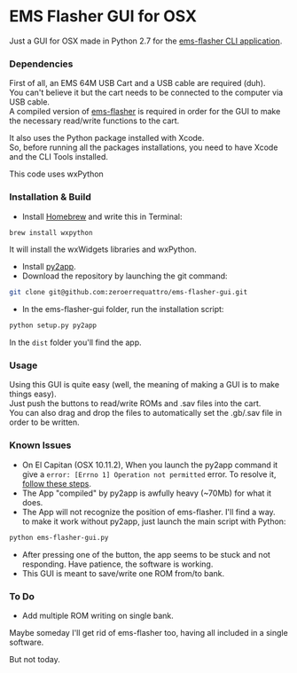 # EMS Flasher GUI for OSX

Just a GUI for OSX made in Python 2.7 for the [ems-flasher CLI application](https://github.com/mikeryan/ems-flasher).

### Dependencies
First of all, an EMS 64M USB Cart and a USB cable are required (duh).<br />
You can't believe it but the cart needs to be connected to the computer via USB cable.<br />
A compiled version of [ems-flasher](https://github.com/mikeryan/ems-flasher) is required in order for the GUI to make the necessary read/write functions to the cart.

It also uses the Python package installed with Xcode.<br />
So, before running all the packages installations, you need to have Xcode and the CLI Tools installed.

This code uses wxPython

### Installation & Build
- Install [Homebrew](http://brew.sh/) and write this in Terminal:<br />
 ```bash
 brew install wxpython
 ```
 
 It will install the wxWidgets libraries and wxPython.
- Install [py2app](https://pythonhosted.org/py2app/).
- Download the repository by launching the git command:<br />
 ```bash
 git clone git@github.com:zeroerrequattro/ems-flasher-gui.git
 ```
 
- In the ems-flasher-gui folder, run the installation script:<br />
 ```bash
 python setup.py py2app
 ```
 
 In the `dist` folder you'll find the app.

### Usage
Using this GUI is quite easy (well, the meaning of making a GUI is to make things easy).<br />
Just push the buttons to read/write ROMs and .sav files into the cart.<br />
You can also drag and drop the files to automatically set the .gb/.sav file in order to be written.

### Known Issues
- On El Capitan (OSX 10.11.2), When you launch the py2app command it give a `error: [Errno 1] Operation not permitted` error. To resolve it, [follow these steps](http://stackoverflow.com/questions/33197412/py2app-operation-not-permitted).
- The App "compiled" by py2app is awfully heavy (~70Mb) for what it does. 
- The App will not recognize the position of ems-flasher. I'll find a way.<br />
 to make it work without py2app, just launch the main script with Python:<br />
 ```bash
 python ems-flasher-gui.py
 ```
 
- After pressing one of the button, the app seems to be stuck and not responding. Have patience, the software is working.
- This GUI is meant to save/write one ROM from/to bank.

### To Do
- Add multiple ROM writing on single bank.

Maybe someday I'll get rid of ems-flasher too, having all included in a single software.

But not today.